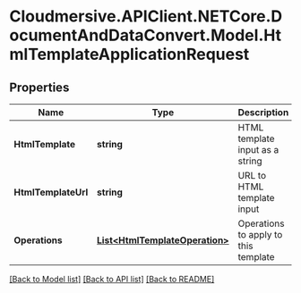 # Cloudmersive.APIClient.NETCore.DocumentAndDataConvert.Model.HtmlTemplateApplicationRequest
## Properties

Name | Type | Description | Notes
------------ | ------------- | ------------- | -------------
**HtmlTemplate** | **string** | HTML template input as a string | [optional] 
**HtmlTemplateUrl** | **string** | URL to HTML template input | [optional] 
**Operations** | [**List&lt;HtmlTemplateOperation&gt;**](HtmlTemplateOperation.md) | Operations to apply to this template | [optional] 

[[Back to Model list]](../README.md#documentation-for-models) [[Back to API list]](../README.md#documentation-for-api-endpoints) [[Back to README]](../README.md)


